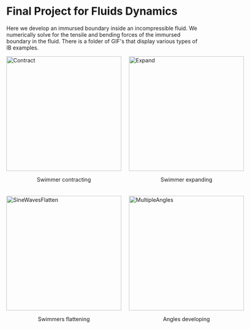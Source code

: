 # Final Project for Fluids Dynamics
Here we develop an immursed boundary inside an incompressible fluid. We numerically solve for the tensile and bending forces of the immursed boundary in the fluid. There is a folder of GIF's that display various types of IB examples.

<div style="display: grid; grid-template-columns: repeat(2, 1fr); gap: 20px;">
    <div>
        <img src="https://raw.githubusercontent.com/louisnass/louisnass.github.io/master/FluidDynamics/Gifs%20of%20Fluids/Tensile_test_contract.gif" alt="Contract" width="300">
        <p style="text-align: center;">Swimmer contracting</p>
    </div>
    <div>
        <img src="https://raw.githubusercontent.com/louisnass/louisnass.github.io/master/FluidDynamics/Gifs%20of%20Fluids/Tensile_test_expand.gif" alt="Expand" width="300">
        <p style="text-align: center;">Swimmer expanding</p>
    </div>
    <div>
        <img src="https://raw.githubusercontent.com/louisnass/louisnass.github.io/master/FluidDynamics/Gifs%20of%20Fluids/Sine_waves_flatten.gif" alt="SineWavesFlatten" width="300">
        <p style="text-align: center;">Swimmers flattening</p>
    </div>
    <div>
        <img src="https://raw.githubusercontent.com/louisnass/louisnass.github.io/master/FluidDynamics/Gifs%20of%20Fluids/Multiple_angles.gif" alt="MultipleAngles" width="300">
        <p style="text-align: center;">Angles developing</p>
    </div>
</div>
